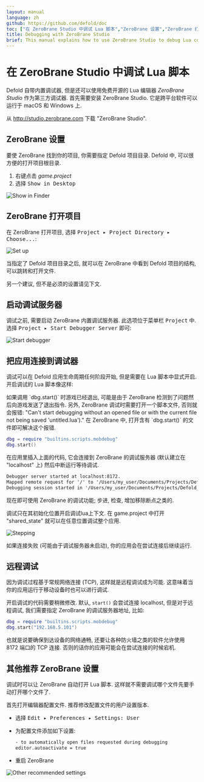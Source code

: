 ```yaml
---
layout: manual
language: zh
github: https://github.com/defold/doc
toc: ["在 ZeroBrane Studio 中调试 Lua 脚本","ZeroBrane 设置","ZeroBrane 打开项目","启动调试服务器","把应用连接到调试器","远程调试"]
title: Debugging with ZeroBrane Studio
brief: This manual explains how to use ZeroBrane Studio to debug Lua code in Defold.
---
```


# 在 ZeroBrane Studio 中调试 Lua 脚本 

Defold 自带内置调试器, 但是还可以使用免费开源的 Lua 编辑器 _ZeroBrane Studio_ 作为第三方调试器. 首先需要安装 ZeroBrane Studio. 它是跨平台软件可以运行于 macOS 和 Windows 上.

从 http://studio.zerobrane.com 下载  "ZeroBrane Studio".

## ZeroBrane 设置

要使 ZeroBrane 找到你的项目, 你需要指定 Defold 项目目录. Defold 中, 可以很方便的打开项目根目录.

1. 右键点击 *game.project*
2. 选择 <kbd>Show in Desktop</kbd>

![Show in Finder](/manuals/images/zerobrane/show_in_desktop.png)

## ZeroBrane 打开项目

在 ZeroBrane 打开项目, 选择 <kbd>Project ▸ Project Directory ▸ Choose...</kbd>:

![Set up](/manuals/images/zerobrane/setup.png)

当指定了 Defold 项目目录之后, 就可以在 ZeroBrane 中看到 Defold 项目的结构, 可以跳转和打开文件.

另一个建议, 但不是必须的设置请见下文.

## 启动调试服务器

调试之前, 需要启动 ZeroBrane 内置调试服务器. 此选项位于菜单栏 <kbd>Project</kbd> 中. 选择 <kbd>Project ▸ Start Debugger Server</kbd> 即可:

![Start debugger](/manuals/images/zerobrane/startdebug.png)

## 把应用连接到调试器

调试可以在 Defold 应用生命周期任何阶段开始, 但是需要在 Lua 脚本中显式开启. 开启调试的 Lua 脚本像这样:

<div class='sidenote' markdown='1'>
如果调用 `dbg.start()` 时游戏已经退出, 可能是由于 ZeroBrane 检测到了问题然后向游戏发送了退出指令. 另外, ZeroBrane 调试时需要打开一个脚本文件, 否则就会报错:
"Can't start debugging without an opened file or with the current file not being saved 'untitled.lua')."
在 ZeroBrane 中, 打开含有 `dbg.start()` 的文件即可解决这个报错.
</div>

```lua
dbg = require "builtins.scripts.mobdebug"
dbg.start()
```

在应用里插入上面的代码, 它会连接到 ZeroBrane 的调试服务器 (默认建立在 "localhost" 上) 然后中断运行等待调试.

```txt
Debugger server started at localhost:8172.
Mapped remote request for '/' to '/Users/my_user/Documents/Projects/Defold_project/'.
Debugging session started in '/Users/my_user/Documents/Projects/Defold_project'.
```

现在即可使用 ZeroBrane 的调试功能; 步进, 检查, 增加移除断点之类的.

<div class='sidenote' markdown='1'>
调试只在其初始化位置开启调试lua上下文. 在 game.project 中打开 "shared_state" 就可以在任意位置调试整个应用.
</div>

![Stepping](/manuals/images/zerobrane/code.png)

如果连接失败 (可能由于调试服务器未启动), 你的应用会在尝试连接后继续运行.

## 远程调试

因为调试过程基于常规网络连接 (TCP), 这样就是远程调试成为可能. 这意味着当你的应用运行于移动设备时也可以进行调试.

开启调试的代码需要稍微修改. 默认, `start()` 会尝试连接 localhost, 但是对于远程调试, 我们需要指定 ZeroBrane 的调试服务器地址, 比如:

```lua
dbg = require "builtins.scripts.mobdebug"
dbg.start("192.168.5.101")
```

也就是说要确保到达设备的网络通畅, 还要让各种防火墙之类的软件允许使用 8172 端口的 TCP 连接. 否则的话你的应用可能会在尝试连接的时候宕机.

## 其他推荐 ZeroBrane 设置

调试时可以让 ZeroBrane 自动打开 Lua 脚本. 这样就不需要调试哪个文件先要手动打开哪个文件了.

首先打开编辑器配置文件. 推荐修改配置文件的用户设置版本.

- 选择 <kbd>Edit ▸ Preferences ▸ Settings: User</kbd>
- 为配置文件添加如下设置:

  ```txt
  - to automatically open files requested during debugging
  editor.autoactivate = true
  ```

- 重启 ZeroBrane

![Other recommended settings](/manuals/images/zerobrane/otherrecommended.png)